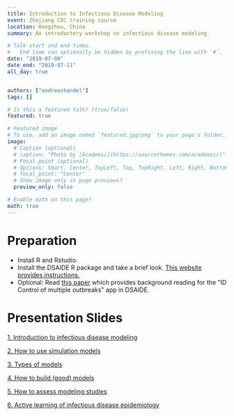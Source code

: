 ```yaml
---
title: Introduction to Infectious Disease Modeling
event: Zhejiang CDC training course
location: Hangzhou, China
summary: An introductory workshop on infectious disease modeling.

# Talk start and end times.
#   End time can optionally be hidden by prefixing the line with `#`.
date: "2019-07-08"
date_end: "2019-07-11"
all_day: true


authors: ["andreashandel"]
tags: []

# Is this a featured talk? (true/false)
featured: true

# Featured image
# To use, add an image named `featured.jpg/png` to your page's folder. 
image:
  # Caption (optional)
  # caption: "Photo by [Academic](https://sourcethemes.com/academic/)"
  # Focal point (optional)
  # Options: Smart, Center, TopLeft, Top, TopRight, Left, Right, BottomLeft, Bottom, BottomRight
  # focal_point: "Center"
  # Show image only in page previews?
  preview_only: false

# Enable math on this page?
math: true
---
```


# Preparation

* Install R and Rstudio.
* Install the DSAIDE R package and take a brief look. [This website provides instructions.](https://ahgroup.github.io/DSAIDE/)
* Optional: Read [this paper](http://handelgroup.uga.edu/publication/handel07prsb/) which provides background reading for the "ID Control of multiple outbreaks" app in DSAIDE.


# Presentation Slides 

[1. Introduction to infectious disease modeling](/files/presentations/IDModeling_Introduction.html)

[2. How to use simulation models](/files/presentations/IDModeling_UseCases.html)

[3. Types of models](/files/presentations/IDModeling_ModelTypes.html)

[4. How to build (good) models](/files/presentations/IDModeling_ModelingProcess.html)

[5. How to assess modeling studies](/files/presentations/IDModeling_ModelAssessment.html)


[6. Active learning of infectious disease epidemiology](/files/presentations/IDModeling_Activity.html)

